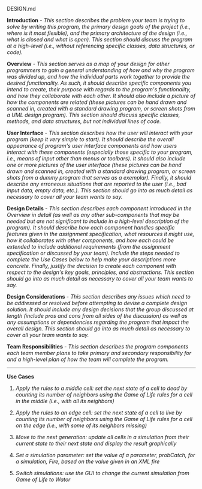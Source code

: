 DESIGN.md

**Introduction** - *This section describes the problem your team is trying to solve by writing this program, the primary 
design goals of the project (i.e., where is it most flexible), and the primary architecture of the 
design (i.e., what is closed and what is open). This section should discuss the program at a 
high-level (i.e., without referencing specific classes, data structures, or code).*


**Overview** - *This section serves as a map of your design for other programmers to gain a general 
understanding of how and why the program was divided up, and how the individual parts work together 
to provide the desired functionality. As such, it should describe specific components you intend to 
create, their purpose with regards to the program's functionality, and how they collaborate with each 
other. It should also include a picture of how the components are related (these pictures can be hand 
drawn and scanned in, created with a standard drawing program, or screen shots from a UML design 
program). This section should discuss specific classes, methods, and data structures, but not 
individual lines of code.*


**User Interface** - *This section describes how the user will interact with your program (keep it 
very simple to start). It should describe the overall appearance of program's user interface 
components and how users interact with these components (especially those specific to your 
program, i.e., means of input other than menus or toolbars). It should also include one or more 
pictures of the user interface (these pictures can be hand drawn and scanned in, created with a 
standard drawing program, or screen shots from a dummy program that serves as a exemplar). Finally, 
it should describe any erroneous situations that are reported to the user (i.e., bad input data, 
empty data, etc.). This section should go into as much detail as necessary to cover all your team 
wants to say.*


**Design Details** - *This section describes each component introduced in the Overview in detail 
(as well as any other sub-components that may be needed but are not significant to include in a 
high-level description of the program). It should describe how each component handles specific 
features given in the assignment specification, what resources it might use, how it collaborates 
with other components, and how each could be extended to include additional requirements (from the 
assignment specification or discussed by your team). Include the steps needed to complete the Use 
Cases below to help make your descriptions more concrete. Finally, justify the decision to create 
each component with respect to the design's key goals, principles, and abstractions. This section 
should go into as much detail as necessary to cover all your team wants to say.*


**Design Considerations** - *This section describes any issues which need to be addressed or resolved 
before attempting to devise a complete design solution. It should include any design decisions that 
the group discussed at length (include pros and cons from all sides of the discussion) as well as 
any assumptions or dependencies regarding the program that impact the overall design. This section 
should go into as much detail as necessary to cover all your team wants to say.*


**Team Responsibilities** - *This section describes the program components each team member 
plans to take primary and secondary responsibility for and a high-level plan of how the team 
will complete the program.*

____________________________

**Use Cases**

1. *Apply the rules to a middle cell: set the next state of a cell to dead by counting its number of 
neighbors using the Game of Life rules for a cell in the middle (i.e., with all its neighbors)*

2. *Apply the rules to an edge cell: set the next state of a cell to live by counting its number of 
neighbors using the Game of Life rules for a cell on the edge (i.e., with some of its neighbors missing)*

3. *Move to the next generation: update all cells in a simulation from their current state to their 
next state and display the result graphically*

4. *Set a simulation parameter: set the value of a parameter, probCatch, for a simulation, Fire, 
based on the value given in an XML fire*

5. *Switch simulations: use the GUI to change the current simulation from Game of Life to Wator*
